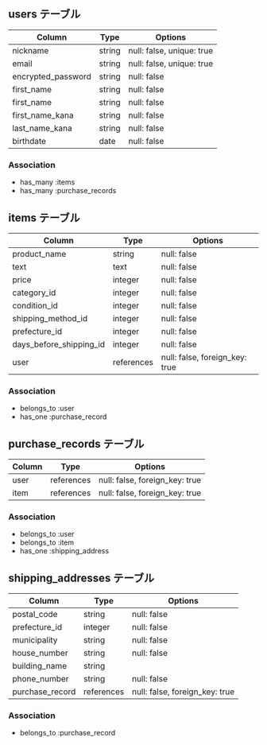 ## users テーブル

| Column             | Type   | Options                   |
| ------------------ | ------ | ------------------------- |
| nickname           | string | null: false, unique: true |
| email              | string | null: false, unique: true |
| encrypted_password | string | null: false               |
| first_name         | string | null: false               |
| first_name         | string | null: false               |
| first_name_kana    | string | null: false               |
| last_name_kana     | string | null: false               |
| birthdate          | date   | null: false               |

### Association
- has_many :items
- has_many :purchase_records



## items テーブル

| Column                  | Type       | Options                        |
| ----------------------- | ---------- | ------------------------------ |
| product_name            | string     | null: false                    |
| text                    | text       | null: false                    |
| price                   | integer    | null: false                    |
| category_id             | integer    | null: false                    |
| condition_id            | integer    | null: false                    |
| shipping_method_id      | integer    | null: false                    |
| prefecture_id           | integer    | null: false                    |
| days_before_shipping_id | integer    | null: false                    |
| user                    | references | null: false, foreign_key: true |

### Association

- belongs_to :user
- has_one :purchase_record



## purchase_records テーブル

| Column             | Type       | Options                        |
| ------------------ | ---------- | ------------------------------ |
| user               | references | null: false, foreign_key: true |
| item               | references | null: false, foreign_key: true |

### Association

- belongs_to :user
- belongs_to :item
- has_one :shipping_address



## shipping_addresses テーブル

| Column               | Type       | Options                        |
| -------------------- | ---------- | ------------------------------ |
| postal_code          | string     | null: false                    |
| prefecture_id        | integer    | null: false                    |
| municipality         | string     | null: false                    |
| house_number         | string     | null: false                    |
| building_name        | string     |                                |
| phone_number         | string     | null: false                    |
| purchase_record      | references | null: false, foreign_key: true |

### Association

- belongs_to :purchase_record